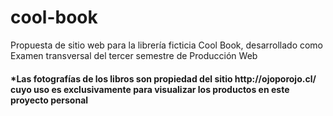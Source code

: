 # cool-book
<p>Propuesta de sitio web para la librería ficticia Cool Book, desarrollado como Examen transversal del tercer semestre de Producción Web</p>
<h4>*Las fotografías de los libros son propiedad del sitio http://ojoporojo.cl/ cuyo uso es exclusivamente para visualizar los productos en este proyecto personal</h4>
